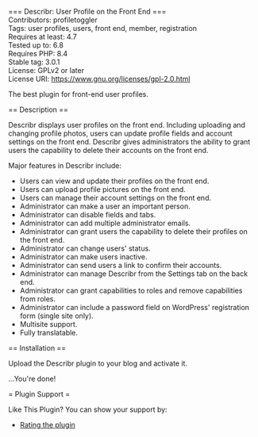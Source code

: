 === Describr: User Profile on the Front End ===  
Contributors: profiletoggler  
Tags: user profiles, users, front end, member, registration  
Requires at least: 4.7  
Tested up to: 6.8  
Requires PHP: 8.4  
Stable tag: 3.0.1   
License: GPLv2 or later   
License URI: https://www.gnu.org/licenses/gpl-2.0.html  

The best plugin for front-end user profiles.

== Description ==

Describr displays user profiles on the front end. Including uploading and changing profile photos, users can update profile fields and account settings on the front end. Describr gives administrators the ability to grant users the capability to delete their accounts on the front end.

Major features in Describr include:

* Users can view and update their profiles on the front end.
* Users can upload profile pictures on the front end.
* Users can manage their account settings on the front end.
* Administrator can make a user an important person.
* Administrator can disable fields and tabs.
* Administrator can add multiple administrator emails.
* Administrator can grant users the capability to delete their profiles on the front end.
* Administrator can change users' status.
* Administrator can make users inactive.
* Administrator can send users a link to confirm their accounts.
* Administrator can manage Describr from the Settings tab on the back end.
* Administrator can grant capabilities to roles and remove capabilities from roles.
* Administrator can include a password field on WordPress' registration form (single site only).
* Multisite support.
* Fully translatable.

== Installation ==

Upload the Describr plugin to your blog and activate it.

...You're done!

= Plugin Support =

Like This Plugin? You can show your support by:

* [Rating the plugin](https://wordpress.org/support/plugin/describr/reviews/?filter=5#new-post)
